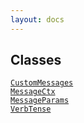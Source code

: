 ```yaml
---
layout: docs
---
```

## Classes

<a href="../object/CustomMessages.html#CustomMessages"
target="main"><code>CustomMessages</code></a>  
<a href="../object/MessageCtx.html#MessageCtx"
target="main"><code>MessageCtx</code></a>  
<a href="../object/MessageParams.html#MessageParams"
target="main"><code>MessageParams</code></a>  
<a href="../object/VerbTense.html#VerbTense"
target="main"><code>VerbTense</code></a>  
